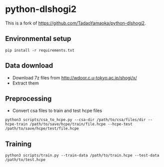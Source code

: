 # python-dlshogi2

This is a fork of https://github.com/TadaoYamaoka/python-dlshogi2.

## Environmental setup

```
pip install -r requirements.txt
```

## Data download

- Download 7z files from http://wdoor.c.u-tokyo.ac.jp/shogi/x/
- Extract them

## Preprocessing

- Convert csa files to train and test hcpe files

```
python3 scripts/csa_to_hcpe.py --csa-dir /path/to/csa/files/dir --hcpe-train /path/to/save/hcpe/train/file.hcpe --hcpe-test /path/to/save/hcpe/test/file.hcpe
```

## Training

```
python3 scripts/train.py --train-data /path/to/train.hcpe --test-data /path/to/test.hcpe
```
